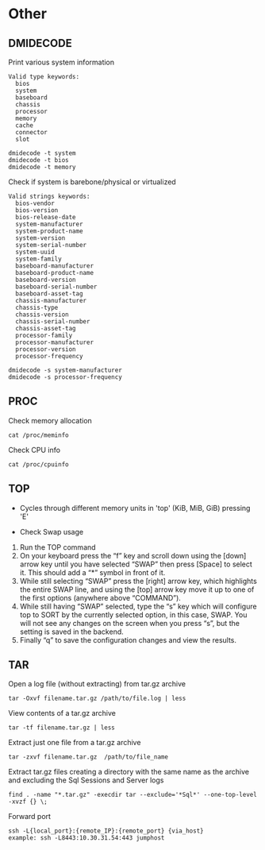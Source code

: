 # Other

## DMIDECODE
Print various system information
```
Valid type keywords:
  bios
  system
  baseboard
  chassis
  processor
  memory
  cache
  connector
  slot

dmidecode -t system
dmidecode -t bios
dmidecode -t memory
```
Check if system is barebone/physical or virtualized
```
Valid strings keywords:
  bios-vendor
  bios-version
  bios-release-date
  system-manufacturer
  system-product-name
  system-version
  system-serial-number
  system-uuid
  system-family
  baseboard-manufacturer
  baseboard-product-name
  baseboard-version
  baseboard-serial-number
  baseboard-asset-tag
  chassis-manufacturer
  chassis-type
  chassis-version
  chassis-serial-number
  chassis-asset-tag
  processor-family
  processor-manufacturer
  processor-version
  processor-frequency

dmidecode -s system-manufacturer
dmidecode -s processor-frequency
```

## PROC
Check memory allocation
```
cat /proc/meminfo
```
Check CPU info
```
cat /proc/cpuinfo
```

## TOP
* Cycles through different memory units in 'top' (KiB, MiB, GiB) pressing 'E'

* Check Swap usage 
1. Run the TOP command
2. On your keyboard press the “f” key and scroll down using the [down] arrow key until you have selected “SWAP” then press [Space] to select it. This should add a “*” symbol in front of it.
3. While still selecting “SWAP” press the [right] arrow key, which highlights the entire SWAP line, and using the [top] arrow key move it up to one of the first options (anywhere above “COMMAND”).
4. While still having “SWAP” selected, type the “s” key which will configure top to SORT by the currently selected option, in this case, SWAP. You will not see any changes on the screen when you press “s”, but the setting is saved in the backend.
5. Finally “q” to save the configuration changes and view the results.

## TAR
Open a log file (without extracting) from tar.gz archive
```
tar -Oxvf filename.tar.gz /path/to/file.log | less
```
View contents of a tar.gz archive
```
tar -tf filename.tar.gz | less
```
Extract just one file from a tar.gz archive
```
tar -zxvf filename.tar.gz  /path/to/file_name
```
Extract tar.gz files creating a directory with the same name as the archive and excluding the Sql Sessions and Server logs
```
find . -name "*.tar.gz" -execdir tar --exclude='*Sql*' --one-top-level -xvzf {} \;
```
Forward port
```
ssh -L{local_port}:{remote_IP}:{remote_port} {via_host}
example: ssh -L8443:10.30.31.54:443 jumphost
```
